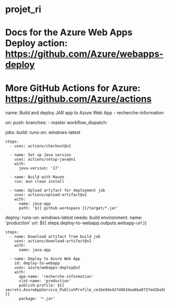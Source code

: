 # projet_ri
# Docs for the Azure Web Apps Deploy action: https://github.com/Azure/webapps-deploy
# More GitHub Actions for Azure: https://github.com/Azure/actions

name: Build and deploy JAR app to Azure Web App - recherche-information

on:
  push:
    branches:
      - master
  workflow_dispatch:

jobs:
  build:
    runs-on: windows-latest

    steps:
      - uses: actions/checkout@v2

      - name: Set up Java version
        uses: actions/setup-java@v1
        with:
          java-version: '17'

      - name: Build with Maven
        run: mvn clean install

      - name: Upload artifact for deployment job
        uses: actions/upload-artifact@v2
        with:
          name: java-app
          path: '${{ github.workspace }}/target/*.jar'

  deploy:
    runs-on: windows-latest
    needs: build
    environment:
      name: 'production'
      url: ${{ steps.deploy-to-webapp.outputs.webapp-url }}

    steps:
      - name: Download artifact from build job
        uses: actions/download-artifact@v2
        with:
          name: java-app

      - name: Deploy to Azure Web App
        id: deploy-to-webapp
        uses: azure/webapps-deploy@v2
        with:
          app-name: 'recherche-information'
          slot-name: 'production'
          publish-profile: ${{ secrets.AzureAppService_PublishProfile_ce16e9de42fd4634aa6ba8737ed2ba50 }}
          package: '*.jar'
